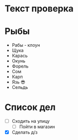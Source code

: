 # Текст проверка

# Рыбы 
* Рабы - клоун
* Щука
* Карась
* Окунь
* Форель
* Сом
* Карп
* Язь :sunglasses:
* Сельдь
# Список дел
* [ ] Сходить на улицу
    * [ ] Пойти в магазин
* [X] Сделать д/з  
